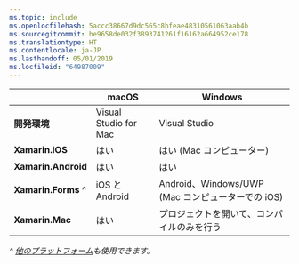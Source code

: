 ```yaml
---
ms.topic: include
ms.openlocfilehash: 5accc38667d9dc565c8bfeae48310561063aab4b
ms.sourcegitcommit: be9658de032f3893741261f16162a664952ce178
ms.translationtype: HT
ms.contentlocale: ja-JP
ms.lasthandoff: 05/01/2019
ms.locfileid: "64987009"
---
```

||macOS|Windows|
|---|---|---|
|**開発環境**|Visual Studio for Mac|Visual Studio|
|**Xamarin.iOS**|はい|はい (Mac コンピューター)|
|**Xamarin.Android**|はい|はい|
|**Xamarin.Forms** ^|iOS と Android|Android、Windows/UWP (Mac コンピューターでの iOS)|
|**Xamarin.Mac**|はい|プロジェクトを開いて、コンパイルのみを行う|

_^ [他のプラットフォーム](https://github.com/xamarin/Xamarin.Forms/wiki/Platform-Support)も使用できます。_
